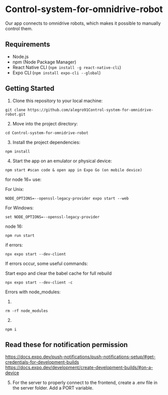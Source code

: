 # Control-system-for-omnidrive-robot

Our app connects to omnidrive robots, which makes it possible
to manually control them.

## Requirements

- Node.js
- npm (Node Package Manager)
- React Native CLI (`npm install -g react-native-cli`)
- Expo CLI (`npm install expo-cli --global`)

## Getting Started

1. Clone this repository to your local machine:

```
git clone https://github.com/alegro91Control-system-for-omnidrive-robot.git
```

2. Move into the project directory:

```
cd Control-system-for-omnidrive-robot
```

3. Install the project dependencies:

```
npm install
```

4. Start the app on an emulator or physical device:

```
npm start #scan code & open app in Expo Go (on mobile device)
```

for node 16+ use:

For Unix:

```
NODE_OPTIONS=--openssl-legacy-provider expo start --web
```

For Windows:

```
set NODE_OPTIONS=--openssl-legacy-provider
```

node 16:

```
npm run start
```

if errors:

```
npx expo start --dev-client
```

If errors occur, some useful commands:

Start expo and clear the babel cache for full rebuild

```
npx expo start --dev-client -c
```

Errors with node_modules:

1.

```
rm -rf node_modules
```

2.

```
npm i
```

## Read these for notification permission

https://docs.expo.dev/push-notifications/push-notifications-setup/#get-credentials-for-development-builds
https://docs.expo.dev/development/create-development-builds/#on-a-device

5. For the server to properly connect to the frontend, create a .env file in the server
   folder. Add a PORT variable.
